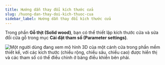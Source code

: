 ```yaml
---
title: Hướng dẫn thay đổi kích thước cửa
slug: /huong-dan-thay-doi-kich-thuoc-cua
sidebar_label: Hướng dẫn thay đổi kích thước cửa
---
```


Trong phần **Gỗ thịt (Solid wood)**, bạn có thể thiết lập kích thước cửa và sửa đổi cửa gỗ trong mục **Cài đặt tham số (Parameter settings)**.

![Một người dùng đang xem mô hình 3D của một cánh cửa trong phần mềm thiết kế, với các kích thước (chiều rộng, chiều sâu, chiều cao) được hiển thị và các tham số có thể điều chỉnh ở bảng điều khiển bên phải.](https://storage.googleapis.com/jegavn_kb/image_jegavn/492.1.jpg)